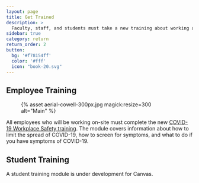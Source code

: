 ```yaml
---
layout: page
title: Get Trained
description: >
  Faculty, staff, and students must take a new training about working and learning amid COVID-19.  
sidebar: true
category: return
return_order: 2
button:
  bg: '#f78154ff'
  color: '#fff'
  icon: "book-20.svg"
---
```


## Employee Training

<figure class="inline-image right">
{% asset aerial-cowell-300px.jpg magick:resize=300 alt="Main" %}</figure>

All employees who will be working on-site must complete the new [COVID-19 Workplace Safety training](https://uc.sumtotal.host/core/pillarRedirect?relyingParty=LM&url=app%2Fmanagement%2FLMS_ActDetails.aspx%3FActivityId%3D403232%26UserMode%3D0). The module covers information about how to limit the spread of COVID-19, how to screen for symptoms, and what to do if you have symptoms of COVID-19. 



## Student Training
A student training module is under development for Canvas. 

